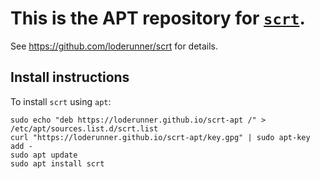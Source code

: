 # This is the APT repository for [`scrt`](https://github.com/loderunner/scrt).

See https://github.com/loderunner/scrt for details.

## Install instructions

To install `scrt` using `apt`:

```shell
sudo echo "deb https://loderunner.github.io/scrt-apt /" > /etc/apt/sources.list.d/scrt.list
curl "https://loderunner.github.io/scrt-apt/key.gpg" | sudo apt-key add -
sudo apt update
sudo apt install scrt
```
